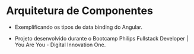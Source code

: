 # Arquitetura de Componentes

* Exemplificando os tipos de data binding do Angular.

* Projeto desenvolvido durante o Bootcamp Philips Fullstack Developer | You Are You - Digital Innovation One.
